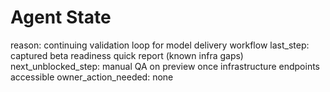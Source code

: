 # Agent State
reason: continuing validation loop for model delivery workflow
last_step: captured beta readiness quick report (known infra gaps)
next_unblocked_step: manual QA on preview once infrastructure endpoints accessible
owner_action_needed: none
